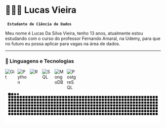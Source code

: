 # 👩🏻‍💻 Lucas Vieira 

**` Estudante de Ciência de Dados`**

Meu nome é Lucas Da Silva Vieira, tenho 13 anos, atualmente estou estudando com o curso do professor Fernando Amaral, na Udemy, para que no futuro eu possa aplicar para vagas na área de dados. 
 



---

### 🤖 Linguagens e Tecnologias
<img 
    align="left" 
    alt="Git" 
    title="Git"
    width="30px" 
    style="padding-right: 10px;" 
    src="https://cdn.jsdelivr.net/gh/devicons/devicon@latest/icons/git/git-original.svg" 
/>
<img 
    align="left" 
    alt="Python" 
    title="Python"
    width="30px" 
    style="padding-right: 10px;" 
    src="https://cdn.jsdelivr.net/gh/devicons/devicon@latest/icons/python/python-original.svg" 
/>
<img 
    align= "left"
    alt="R"
    title="R"
    width="30px"
    style= "padding-right: 10px;"
    src="https://upload.wikimedia.org/wikipedia/commons/thumb/1/1b/R_logo.svg/724px-R_logo.svg.png"
/>
<img
     align="left" 
    alt="SQL" 
    title="SQL"
    width="30px" 
    style="padding-right: 10px;" 
    src="https://cdn.jsdelivr.net/gh/devicons/devicon@latest/icons/azuresqldatabase/azuresqldatabase-original.svg" 
/>
<img
     align="left" 
    alt="MongoDB" 
    title="MongoDB"
    width="30px" 
    style="padding-right: 10px;" 
     src="https://cdn.jsdelivr.net/gh/devicons/devicon@latest/icons/mongodb/mongodb-plain-wordmark.svg"        
 />
<img
     align="left" 
    alt="PostgreSQL" 
    title="PostgreSQL"
    width="30px" 
    style="padding-right: 10px;" 
     src="https://cdn.jsdelivr.net/gh/devicons/devicon@latest/icons/postgresql/postgresql-plain-wordmark.svg" 
/>      
<br/>
<br/>
<picture align="center">
  <source media="(prefers-color-scheme: dark)" srcset="https://raw.githubusercontent.com/lucxsz10/lucxsz10/output/github-contribution-grid-snake-dark.svg">
  <source media="(prefers-color-scheme: light)" srcset="https://raw.githubusercontent.com/lucxsz10/lucxsz10/output/github-contribution-grid-snake-dark.svg">
  <img align="center" alt="github contribution grid snake animation" src="https://raw.githubusercontent.com/lucxsz10/lucxsz10/output/github-contribution-grid-snake.svg">
</picture>



